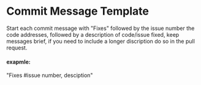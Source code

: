 # Commit Message Template

Start each commit message with "Fixes" followed by the issue number the code addresses, followed by a description of code/issue fixed, keep messages brief, if you need to include a longer discription do so in the pull request.

#### exapmle:

"Fixes #issue number, desciption"
